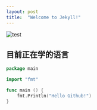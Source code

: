 ```yaml
---
layout: post
title:  "Welcome to Jekyll!"
---
```

![test](http://qiniu.mcgoldfish.com/image/1/zMjU3TpS1hhxmiwbwqBlIDH5WECCwC8Sh5ElaNAi.jpeg)
## 目前正在学的语言
``` go
package main

import "fmt"

func main () {
	fmt.Println("Hello Github!")
}
```